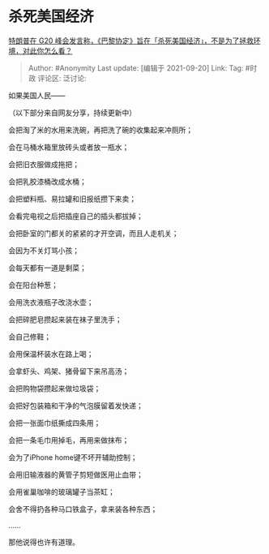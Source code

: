 # 杀死美国经济
[特朗普在 G20 峰会发言称，《巴黎协定》旨在「杀死美国经济」，不是为了拯救环境，对此你怎么看？](https://www.zhihu.com/question/431580652/answer/1591749389)

> Author: #Anonymity
> Last update: [编辑于 2021-09-20]
> Link:
> Tag: #时政
> 评论区:
> 泛讨论:

如果美国人民——

（以下部分来自网友分享，持续更新中）

会把淘了米的水用来洗碗，再把洗了碗的收集起来冲厕所；

会在马桶水箱里放砖头或者放一瓶水；

会把旧衣服做成拖把；

会把乳胶漆桶改成水桶；

会把塑料瓶、易拉罐和旧报纸攒下来卖；

会看完电视之后把插座自己的插头都拔掉；

会把卧室的门都关的紧紧的才开空调，而且人走机关；

会因为不关灯骂小孩；

会每天都有一道是剩菜；

会在阳台种葱；

会用洗衣液瓶子改浇水壶；

会把碎肥皂攒起来装在袜子里洗手；

会自己修鞋；

会用保温杯装水在路上喝；

会拿虾头、鸡架、猪骨留下来吊高汤；

会把购物袋攒起来做垃圾袋；

会把好包装箱和干净的气泡膜留着发快递；

会把一张面巾纸撕成四条用；

会把一条毛巾用掉毛，再用来做抹布；

会为了iPhone home键不坏开辅助控制；

会用旧输液器的黄管子剪短做医用止血带；

会用雀巢咖啡的玻璃罐子当茶缸；

会舍不得扔各种马口铁盒子，拿来装各种东西；

……

那他说得也许有道理。
